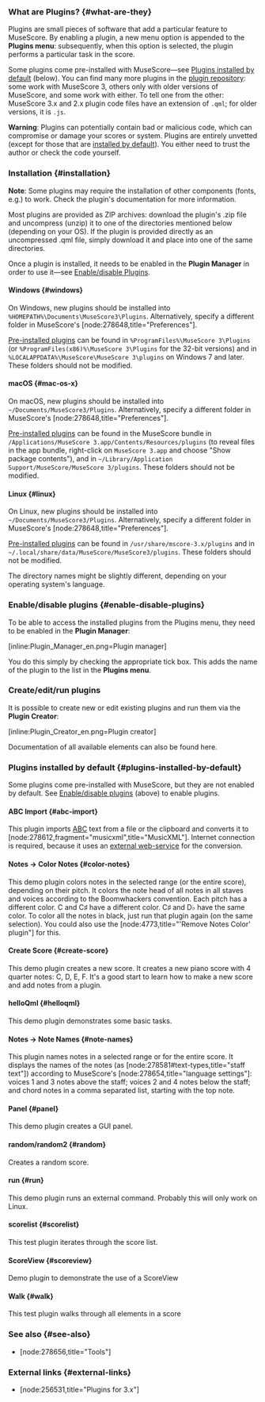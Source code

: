 ### What are Plugins? {#what-are-they}

Plugins are small pieces of software that add a particular feature to MuseScore. By enabling a plugin, a new menu option is appended to the __Plugins menu__: subsequently, when this option is selected, the plugin performs a particular task in the score. <!--Plugin development is a way for users with minimal programming skills to add features to the software. To develop plugins, checkout the [node:4497,title="documentation"].-->

Some plugins come pre-installed with MuseScore—see [Plugins installed by default](#plugins-installed-by-default) (below). You can find many more plugins in the [plugin repository](/plugins): some work with MuseScore 3, others only with older versions of MuseScore, and some work with either. To tell one from the other: MuseScore 3.x and 2.x plugin code files have an extension of `.qml`; for older versions, it is `.js`.

__Warning__: Plugins can potentially contain bad or malicious code, which can compromise or damage your scores or system. Plugins are entirely unvetted (except for those that are [installed by default](#plugins-installed-by-default)). You either need to trust the author or check the code yourself.

### Installation {#installation}

__Note__: Some plugins may require the installation of other components (fonts, e.g.) to work. Check the plugin's documentation for more information.

Most plugins are provided as ZIP archives: download the plugin's .zip file and uncompress (unzip) it to one of the directories mentioned below (depending on your OS). If the plugin is provided directly as an uncompressed .qml file, simply download it and place into one of the same directories.

Once a plugin is installed, it needs to be enabled in the __Plugin Manager__ in order to use it—see [Enable/disable Plugins](#enable-disable-plugins).

#### Windows {#windows}

On Windows, new plugins should be installed into `%HOMEPATH%\Documents\MuseScore3\Plugins`. Alternatively, specify a different folder in MuseScore's [node:278648,title="Preferences"].

[Pre-installed plugins](#plugins-installed-by-default) can be found in `%ProgramFiles%\MuseScore 3\Plugins` (or `%ProgramFiles(x86)%\MuseScore 3\Plugins` for the 32-bit versions) and in `%LOCALAPPDATA%\MuseScore\MuseScore 3\plugins` on Windows <!--Vista, -->7 and later<!-- or `C:\Documents and Settings\USERNAME\Local Settings\Application Data\MuseScore\MuseScore 3\plugins` (adjusted to your language version) on XP-->. These folders should not be modified.

#### macOS  {#mac-os-x}

On macOS, new plugins should be installed into `~/Documents/MuseScore3/Plugins`. Alternatively, specify a different folder in MuseScore's [node:278648,title="Preferences"].

[Pre-installed plugins](#plugins-installed-by-default) can be found in the MuseScore bundle in `/Applications/MuseScore 3.app/Contents/Resources/plugins` (to reveal files in the app bundle, right-click on `MuseScore 3.app` and choose "Show package contents"), and in `~/Library/Application Support/MuseScore/MuseScore 3/plugins`. These folders should not be modified.

#### Linux {#linux}

On Linux, new plugins should be installed into `~/Documents/MuseScore3/Plugins`. Alternatively, specify a different folder in MuseScore's [node:278648,title="Preferences"].

[Pre-installed plugins](#plugins-installed-by-default) can be found in `/usr/share/mscore-3.x/plugins` and in `~/.local/share/data/MuseScore/MuseScore3/plugins`. These folders should not be modified.

The directory names might be slightly different, depending on your operating system's language.

### Enable/disable plugins {#enable-disable-plugins}

To be able to access the installed plugins from the Plugins menu, they need to be enabled in the __Plugin Manager__:

 [inline:Plugin_Manager_en.png=Plugin manager]

You do this simply by checking the appropriate tick box. This adds the name of the plugin to the list in the __Plugins menu__.

### Create/edit/run plugins

It is possible to create new or edit existing plugins and run them via the __Plugin Creator__:

 [inline:Plugin_Creator_en.png=Plugin creator]

Documentation of all available elements can also be found here.

### Plugins installed by default {#plugins-installed-by-default}

Some plugins come pre-installed with MuseScore, but they are not enabled by default. See [Enable/disable plugins](#enable-disable-plugins) (above) to enable plugins.

#### ABC Import {#abc-import}

This plugin imports [ABC](http://abcnotation.com) text from a file or the clipboard and converts it to [node:278612,fragment="musicxml",title="MusicXML"]. Internet connection is required, because it uses an [external web-service](http://abc2xml.appspot.com/) for the conversion.

#### Notes &rarr; Color Notes {#color-notes}

This demo plugin colors notes in the selected range (or the entire score), depending on their pitch. It colors the note head of all notes in all staves and voices according to the Boomwhackers convention. Each pitch has a different color. C and C♯ have a different color. C♯ and D♭ have the same color.
To color all the notes in black, just run that plugin again (on the same selection). You could also use the [node:4773,title="'Remove Notes Color' plugin"] for this.

#### Create Score {#create-score}

This demo plugin creates a new score. It creates a new piano score with 4 quarter notes: C, D, E, F. It's a good start to learn how to make a new score and add notes from a plugin.

#### helloQml {#helloqml}

This demo plugin demonstrates some basic tasks.

#### Notes &rarr; Note Names {#note-names}

This plugin names notes in a selected range or for the entire score. It displays the names of the notes (as [node:278581#text-types,title="staff text"]) according to MuseScore's [node:278654,title="language settings"]: voices 1 and 3 notes above the staff; voices 2 and 4 notes below the staff; and chord notes in a comma separated list, starting with the top note.

#### Panel {#panel}

This demo plugin creates a GUI panel.

#### random/random2 {#random}

Creates a random score.

#### run {#run}

This demo plugin runs an external command. Probably this will only work on Linux.

#### scorelist {#scorelist}

This test plugin iterates through the score list.

#### ScoreView {#scoreview}

Demo plugin to demonstrate the use of a ScoreView

#### Walk {#walk}

This test plugin walks through all elements in a score

### See also {#see-also}

- [node:278656,title="Tools"]

### External links {#external-links}

- [node:256531,title="Plugins for 3.x"]